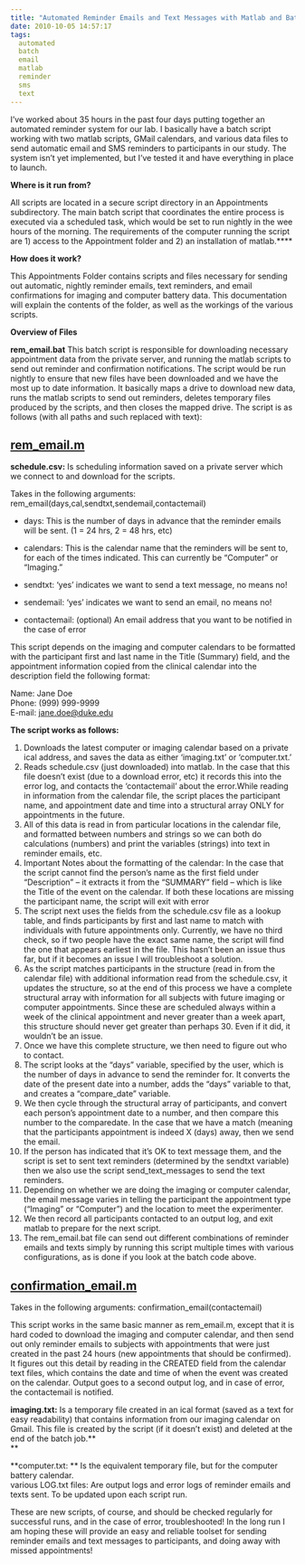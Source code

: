 ```yaml
---
title: "Automated Reminder Emails and Text Messages with Matlab and Batch"
date: 2010-10-05 14:57:17
tags:
  automated
  batch
  email
  matlab
  reminder
  sms
  text
---
```



I’ve worked about 35 hours in the past four days putting together an automated reminder system for our lab. I basically have a batch script working with two matlab scripts, GMail calendars, and various data files to send automatic email and SMS reminders to participants in our study. The system isn’t yet implemented, but I’ve tested it and have everything in place to launch.

**Where is it run from?**

All scripts are located in a secure script directory in an Appointments subdirectory. The main batch script that coordinates the entire process is executed via a scheduled task, which would be set to run nightly in the wee hours of the morning. The requirements of the computer running the script are 1) access to the Appointment folder and 2) an installation of matlab.****

**How does it work?**

This Appointments Folder contains scripts and files necessary for sending out automatic, nightly reminder emails, text reminders, and email confirmations for imaging and computer battery data. This documentation will explain the contents of the folder, as well as the workings of the various scripts.

**Overview of Files**

**rem_email.bat** This batch script is responsible for downloading necessary appointment data from the private server, and running the matlab scripts to send out reminder and confirmation notifications. The script would be run nightly to ensure that new files have been downloaded and we have the most up to date information. It basically maps a drive to download new data, runs the matlab scripts to send out reminders, deletes temporary files produced by the scripts, and then closes the mapped drive. The script is as follows (with all paths and such replaced with text):


## [rem_email.m](https://gist.github.com/vsoch/8251564)

**schedule.csv:** Is scheduling information saved on a private server which we connect to and download for the scripts.

Takes in the following arguments: rem_email(days,cal,sendtxt,sendemail,contactemail)

- days: This is the number of days in advance that the reminder emails will be sent. (1 = 24 hrs, 2 = 48 hrs, etc)

- calendars: This is the calendar name that the reminders will be sent to, for each of the times indicated. This can currently be “Computer” or “Imaging.”

- sendtxt: ‘yes’ indicates we want to send a text message, no means no!

- sendemail: ‘yes’ indicates we want to send an email, no means no!

- contactemail: (optional) An email address that you want to be notified in the case of error

This script depends on the imaging and computer calendars to be formatted with the participant first and last name in the Title (Summary) field, and the appointment information copied from the clinical calendar into the description field the following format:

Name: Jane Doe  
 Phone: (999) 999-9999  
 E-mail: jane.doe@duke.edu

**The script works as follows:**

1. Downloads the latest computer or imaging calendar based on a private ical address, and saves the data as either ‘imaging.txt’ or ‘computer.txt.’
2. Reads schedule.csv (just downloaded) into matlab. In the case that this file doesn’t exist (due to a download error, etc) it records this into the error log, and contacts the ‘contactemail’ about the error.While reading in information from the calendar file, the script places the participant name, and appointment date and time into a structural array ONLY for appointments in the future.
3. All of this data is read in from particular locations in the calendar file, and formatted between numbers and strings so we can both do calculations (numbers) and print the variables (strings) into text in reminder emails, etc.
4. Important Notes about the formatting of the calendar: In the case that the script cannot find the person’s name as the first field under “Description” – it extracts it from the “SUMMARY” field – which is like the Title of the event on the calendar. If both these locations are missing the participant name, the script will exit with error
5. The script next uses the fields from the schedule.csv file as a lookup table, and finds participants by first and last name to match with individuals with future appointments only. Currently, we have no third check, so if two people have the exact same name, the script will find the one that appears earliest in the file. This hasn’t been an issue thus far, but if it becomes an issue I will troubleshoot a solution.
6. As the script matches participants in the structure (read in from the calendar file) with additional information read from the schedule.csv, it updates the structure, so at the end of this process we have a complete structural array with information for all subjects with future imaging or computer appointments. Since these are scheduled always within a week of the clinical appointment and never greater than a week apart, this structure should never get greater than perhaps 30. Even if it did, it wouldn’t be an issue.
7. Once we have this complete structure, we then need to figure out who to contact.
8. The script looks at the “days” variable, specified by the user, which is the number of days in advance to send the reminder for. It converts the date of the present date into a number, adds the “days” variable to that, and creates a “compare_date” variable.
9. We then cycle through the structural array of participants, and convert each person’s appointment date to a number, and then compare this number to the comparedate. In the case that we have a match (meaning that the participants appointment is indeed X (days) away, then we send the email.
10. If the person has indicated that it’s OK to text message them, and the script is set to sent text reminders (determined by the sendtxt variable) then we also use the script send_text_messages to send the text reminders.
11. Depending on whether we are doing the imaging or computer calendar, the email message varies in telling the participant the appointment type (“Imaging” or “Computer”) and the location to meet the experimenter.
12. We then record all participants contacted to an output log, and exit matlab to prepare for the next script.
13. The rem_email.bat file can send out different combinations of reminder emails and texts simply by running this script multiple times with various configurations, as is done if you look at the batch code above.


## [confirmation_email.m](https://gist.github.com/vsoch/8251564)

Takes in the following arguments: confirmation_email(contactemail)

This script works in the same basic manner as rem_email.m, except that it is hard coded to download the imaging and computer calendar, and then send out only reminder emails to subjects with appointments that were just created in the past 24 hours (new appointments that should be confirmed). It figures out this detail by reading in the CREATED field from the calendar text files, which contains the date and time of when the event was created on the calendar. Output goes to a second output log, and in case of error, the contactemail is notified.

**imaging.txt:** Is a temporary file created in an ical format (saved as a text for easy readability) that contains information from our imaging calendar on Gmail. This file is created by the script (if it doesn’t exist) and deleted at the end of the batch job.**  
**

**computer.txt: ** Is the equivalent temporary file, but for the computer battery calendar.  
 various LOG.txt files: Are output logs and error logs of reminder emails and texts sent. To be updated upon each script run.

These are new scripts, of course, and should be checked regularly for successful runs, and in the case of error, troubleshooted! In the long run I am hoping these will provide an easy and reliable toolset for sending reminder emails and text messages to participants, and doing away with missed appointments!
